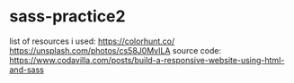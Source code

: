 # sass-practice2

list of resources i used: https://colorhunt.co/
https://unsplash.com/photos/cs58J0MvILA
source code: https://www.codavilla.com/posts/build-a-responsive-website-using-html-and-sass
